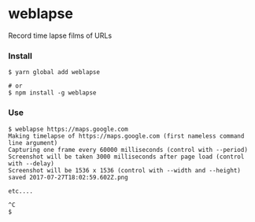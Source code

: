 # weblapse
Record time lapse films of URLs

### Install

```
$ yarn global add weblapse

# or
$ npm install -g weblapse
```

### Use

```
$ weblapse https://maps.google.com
Making timelapse of https://maps.google.com (first nameless command line argument)
Capturing one frame every 60000 milliseconds (control with --period)
Screenshot will be taken 3000 milliseconds after page load (control with --delay)
Screenshot will be 1536 x 1536 (control with --width and --height)
saved 2017-07-27T18:02:59.602Z.png

etc....

^C
$
```
